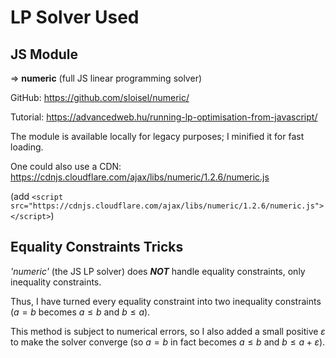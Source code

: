 # LP Solver Used
## JS Module
=> **numeric** (full JS linear programming solver)

GitHub: https://github.com/sloisel/numeric/

Tutorial: https://advancedweb.hu/running-lp-optimisation-from-javascript/

The module is available locally for legacy purposes; I minified it for fast loading.

One could also use a 
CDN: https://cdnjs.cloudflare.com/ajax/libs/numeric/1.2.6/numeric.js

(add `<script src="https://cdnjs.cloudflare.com/ajax/libs/numeric/1.2.6/numeric.js"></script>`)

## Equality Constraints Tricks
*'numeric'* (the JS LP solver) does ***NOT*** handle equality constraints, only inequality constraints.

Thus, I have turned every equality constraint into two inequality constraints ($a = b$ becomes $a \leq b$ and $b \leq a$).

This method is subject to numerical errors, so I also added a small positive $\varepsilon$ to make the solver converge (so $a = b$ in fact becomes $a \leq b$ and $b \leq a + \varepsilon$).
